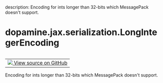 description: Encoding for ints longer than 32-bits which MessagePack doesn't support.

<div itemscope itemtype="http://developers.google.com/ReferenceObject">
<meta itemprop="name" content="dopamine.jax.serialization.LongIntegerEncoding" />
<meta itemprop="path" content="Stable" />
</div>

# dopamine.jax.serialization.LongIntegerEncoding

<!-- Insert buttons and diff -->

<table class="tfo-notebook-buttons tfo-api nocontent" align="left">
<td>
  <a target="_blank" href="https://github.com/google/dopamine/tree/master/dopamine/jax/serialization.py#L30-L33">
    <img src="https://www.tensorflow.org/images/GitHub-Mark-32px.png" />
    View source on GitHub
  </a>
</td>
</table>



Encoding for ints longer than 32-bits which MessagePack doesn't support.

<!-- Placeholder for "Used in" -->


